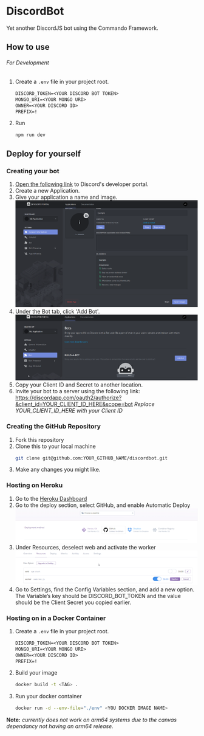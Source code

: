 # DiscordBot

Yet another DiscordJS bot using the Commando Framework.

## How to use

###### For Development
1. Create a ```.env``` file in your project root.
   ```
   DISCORD_TOKEN=<YOUR DISCORD BOT TOKEN>
   MONGO_URI=<YOUR MONGO URI>
   OWNER=<YOUR DISCORD ID>
   PREFIX=!
   ```
2. Run
   ```bash
   npm run dev
   ```

## Deploy for yourself

### Creating your bot
1. [Open the following link](https://discordapp.com/developers/applications/) to Discord's developer portal.
2. Create a new Application.
3. Give your application a name and image.
![Discord](/docs/img/discord01.png)
4. Under the Bot tab, click 'Add Bot'.
![Discord](/docs/img/discord02.png)
5. Copy your Client ID and Secret to another location.
6. Invite your bot to a server using the following link: https://discordapp.com/oauth2/authorize?&client_id=YOUR_CLIENT_ID_HERE&scope=bot
*Replace YOUR_CLIENT_ID_HERE with your Client ID*

### Creating the GitHub Repository
1. Fork this repository
2. Clone this to your local machine
    ```bash
    git clone git@github.com:YOUR_GITHUB_NAME/discordbot.git
    ```
3. Make any changes you might like.

### Hosting on Heroku
1. Go to the [Heroku Dashboard](https://dashboard.heroku.com/apps)
2. Go to the deploy section, select GitHub, and enable Automatic Deploy
![Heroku](/docs/img/heroku01.png)
3. Under Resources, deselect web and activate the worker
![Heroku](/docs/img/heroku02.png)
4. Go to Settings, find the Config Variables section, and add a new option. The Variable’s key should be DISCORD_BOT_TOKEN and the value should be the Client Secret you copied earlier.

### Hosting on in a Docker Container
1. Create a ```.env``` file in your project root.
   ```
   DISCORD_TOKEN=<YOUR DISCORD BOT TOKEN>
   MONGO_URI=<YOUR MONGO URI>
   OWNER=<YOUR DISCORD ID>
   PREFIX=!
   ```
2. Build your image
   ```bash
   docker build -t <TAG> .
   ```

3. Run your docker container
   ```bash
   docker run -d --env-file="./env" <YOU DOCKER IMAGE NAME>
   ```
**Note:** *currently does not work on arm64 systems due to the canvas dependancy not having an arm64 release.*
